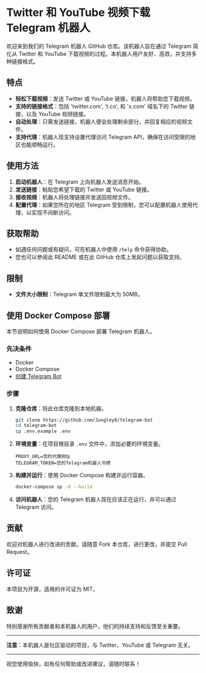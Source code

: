 # Twitter 和 YouTube 视频下载 Telegram 机器人

欢迎来到我们的 Telegram 机器人 GitHub 仓库。该机器人旨在通过 Telegram 简化从 Twitter 和 YouTube 下载视频的过程。本机器人用户友好、高效，并支持多种链接格式。

## 特点

- **轻松下载视频**：发送 Twitter 或 YouTube 链接，机器人将帮助您下载视频。
- **支持的链接格式**：包括 'twitter.com', 't.co', 和 'x.com' 域名下的 Twitter 链接，以及 YouTube 视频链接。
- **自动处理**：只需发送链接，机器人便会处理剩余部分，并回复相应的视频文件。
- **支持代理**：机器人现支持设置代理访问 Telegram API，确保在访问受限的地区也能顺畅运行。

## 使用方法

1. **启动机器人**：在 Telegram 上向机器人发送消息开始。
2. **发送链接**：粘贴您希望下载的 Twitter 或 YouTube 链接。
3. **接收视频**：机器人将处理链接并发送回视频文件。
4. **配置代理**：如果您所在的地区 Telegram 受到限制，您可以配置机器人使用代理，以实现不间断访问。

## 获取帮助

- 如遇任何问题或有疑问，可在机器人中使用 `/help` 命令获得协助。
- 您也可以参阅此 README 或在此 GitHub 仓库上发起问题以获取支持。

## 限制

- **文件大小限制**：Telegram 单文件限制最大为 50MB。

## 使用 Docker Compose 部署

本节说明如何使用 Docker Compose 部署 Telegram 机器人。

### 先决条件

- Docker
- Docker Compose
- [创建 Telegram Bot](https://core.telegram.org/bots#how-do-i-create-a-bot)

### 步骤

1. **克隆仓库**：将此仓库克隆到本地机器。

    ```bash
    git clone https://github.com/Jungley8/telegram-bot
    cd telegram-bot
    cp .env.example .env
    ```

2. **环境变量**：在项目根目录 `.env` 文件中，添加必要的环境变量。

    ```env
    PROXY_URL=您的代理网址
    TELEGRAM_TOKEN=您的Telegram机器人令牌
    ```
3. **构建并运行**：使用 Docker Compose 构建并运行容器。

    ```bash
    docker-compose up -d --build
    ```

4. **访问机器人**：您的 Telegram 机器人现在应该正在运行，并可以通过 Telegram 访问。


## 贡献

欢迎对机器人进行改进的贡献。请随意 Fork 本仓库，进行更改，并提交 Pull Request。

## 许可证

本项目为开源，适用的许可证为 MIT。

## 致谢

特别感谢所有贡献者和本机器人的用户，他们的持续支持和反馈至关重要。

---

**注意**：本机器人是社区驱动的项目，与 Twitter、YouTube 或 Telegram 无关。

---

祝您使用愉快，如有任何帮助或改进建议，请随时联系！
